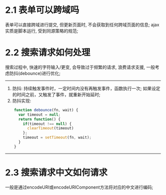 
# 2.1 表单可以跨域吗
表单可以直接跨域进行提交, 但更新页面时, 不会获取到任何跨域页面的信息;
ajax实质是脚本运行, 受到同源策略的规范;

# 2.2 搜索请求如何处理

搜索过程中, 快速的字符输入/更变, 会导致过于频繁的请求, 浪费请求支援, 一般考虑防抖(debounce)进行优化;
********
1. 防抖: 持续触发事件时，一定时间内没有再触发事件，函数执行一次; 如果设定的时间之前，又触发了事件，就重新开始延时;
2. 防抖实现:
```javascript
    function debounce(fn, wait) {    
      var timeout = null;    
      return function() {        
        if(timeout !== null) {
          clearTimeout(timeout)
        };        
        timeout = setTimeout(fn, wait);    
      }
    }
```
********

# 2.3 搜索请求中文如何请求
一般是通过encodeURI或encodeURIComponent方法将对应的中文进行编码;